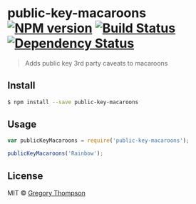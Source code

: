 # public-key-macaroons [![NPM version][npm-image]][npm-url] [![Build Status][travis-image]][travis-url] [![Dependency Status][daviddm-image]][daviddm-url]
> Adds public key 3rd party caveats to macaroons


## Install

```sh
$ npm install --save public-key-macaroons
```


## Usage

```js
var publicKeyMacaroons = require('public-key-macaroons');

publicKeyMacaroons('Rainbow');
```

## License

MIT © [Gregory Thompson]()


[npm-image]: https://badge.fury.io/js/public-key-macaroons.svg
[npm-url]: https://npmjs.org/package/public-key-macaroons
[travis-image]: https://travis-ci.org/GTDev87/public-key-macaroons.svg?branch=master
[travis-url]: https://travis-ci.org/GTDev87/public-key-macaroons
[daviddm-image]: https://david-dm.org/GTDev87/public-key-macaroons.svg?theme=shields.io
[daviddm-url]: https://david-dm.org/GTDev87/public-key-macaroons
